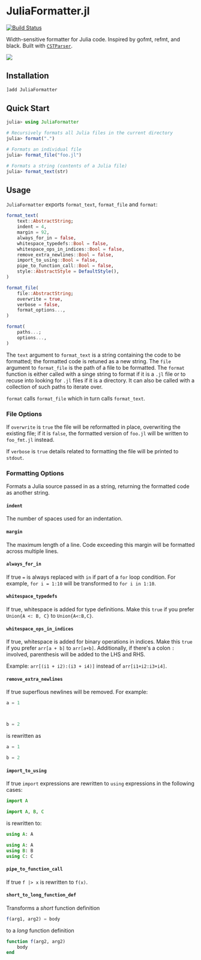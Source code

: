 # JuliaFormatter.jl

[![Build Status](https://travis-ci.org/domluna/JuliaFormatter.jl.svg?branch=master)](https://travis-ci.org/domluna/JuliaFormatter.jl)

Width-sensitive formatter for Julia code. Inspired by gofmt, refmt, and black. Built with [`CSTParser`](https://github.com/ZacLN/CSTParser.jl).

![](https://user-images.githubusercontent.com/1813121/72941091-0b146300-3d68-11ea-9c95-75ec979caf6e.gif)

## Installation

```julia
]add JuliaFormatter
```

## Quick Start

```julia
julia> using JuliaFormatter

# Recursively formats all Julia files in the current directory
julia> format(".")

# Formats an individual file
julia> format_file("foo.jl")

# Formats a string (contents of a Julia file)
julia> format_text(str)
```

## Usage

`JuliaFormatter` exports `format_text`, `format_file` and `format`:

```julia
format_text(
    text::AbstractString;
    indent = 4,
    margin = 92,
    always_for_in = false,
    whitespace_typedefs::Bool = false,
    whitespace_ops_in_indices::Bool = false,
    remove_extra_newlines::Bool = false,
    import_to_using::Bool = false,
    pipe_to_function_call::Bool = false,
    style::AbstractStyle = DefaultStyle(),
)

format_file(
    file::AbstractString;
    overwrite = true,
    verbose = false,
    format_options...,
)

format(
    paths...;
    options...,
)
```

The `text` argument to `format_text` is a string containing the code to be formatted; the formatted code is retuned as a new string. The `file` argument to `format_file` is the path of a file to be formatted. The `format` function is either called with a singe string to format if it is a `.jl` file or to recuse into looking for `.jl` files if it is a directory. It can also be called with a collection of such paths to iterate over.

`format` calls `format_file` which in turn calls `format_text`.

### File Options

If `overwrite` is `true` the file will be reformatted in place, overwriting
the existing file; if it is `false`, the formatted version of `foo.jl` will
be written to `foo_fmt.jl` instead.

If `verbose` is `true` details related to formatting the file will be printed
to `stdout`.

### Formatting Options

Formats a Julia source passed in as a string, returning the formatted
code as another string.

#### `indent`

The number of spaces used for an indentation.

#### `margin`

The maximum length of a line. Code exceeding this margin will
be formatted across multiple lines.

#### `always_for_in`

If true `=` is always replaced with `in` if part of a `for` loop condition.
For example, `for i = 1:10` will be transformed to `for i in 1:10`.

#### `whitespace_typedefs`

If true, whitespace is added for type definitions.  Make this `true`
if you prefer `Union{A <: B, C}` to `Union{A<:B,C}`.

#### `whitespace_ops_in_indices`

If true, whitespace is added for binary operations in indices. Make this
`true` if you prefer `arr[a + b]` to `arr[a+b]`. Additionally, if there's
a colon `:` involved, parenthesis will be added to the LHS and RHS.

Example: `arr[(i1 + i2):(i3 + i4)]` instead of `arr[i1+i2:i3+i4]`.

#### `remove_extra_newlines`

If true superflous newlines will be removed. For example:

```julia
a = 1



b = 2
```

is rewritten as

```julia
a = 1

b = 2
```

#### `import_to_using`

If true `import` expressions are rewritten to `using` expressions
in the following cases:

```julia
import A

import A, B, C
```

is rewritten to:

```julia
using A: A

using A: A
using B: B
using C: C
```

#### `pipe_to_function_call`

If true `f |> x` is rewritten to `f(x)`.

#### `short_to_long_function_def`

Transforms a _short_ function definition

```julia
f(arg1, arg2) = body
```

to a _long_ function definition

```julia
function f(arg2, arg2)
    body
end
```

